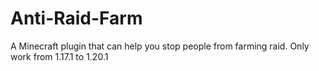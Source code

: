 # Anti-Raid-Farm
A Minecraft plugin that can help you stop people from farming raid. Only work from 1.17.1 to 1.20.1
